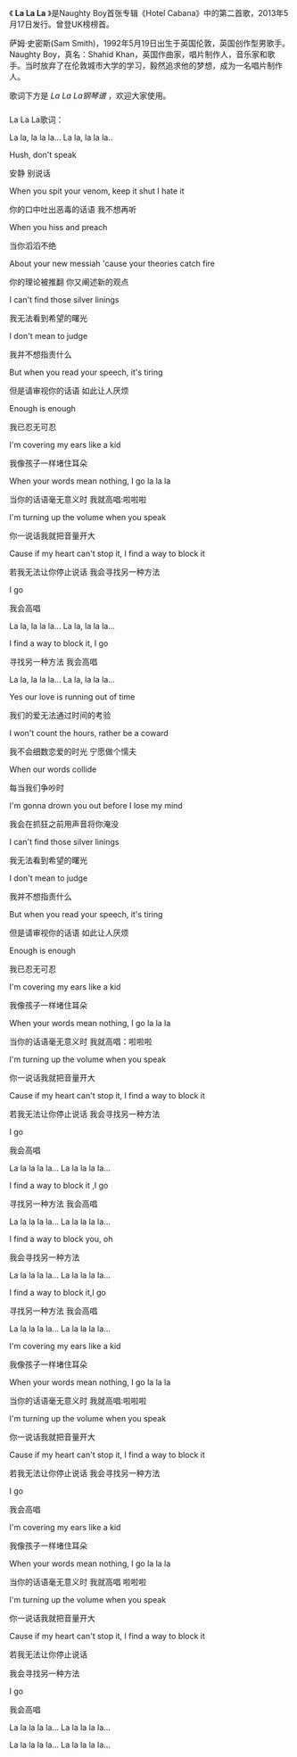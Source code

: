 

《 **La La La** 》是Naughty Boy首张专辑《Hotel Cabana》中的第二首歌，2013年5月17日发行。曾登UK榜榜首。

  

萨姆·史密斯(Sam Smith)，1992年5月19日出生于英国伦敦，英国创作型男歌手。Naughty Boy，真名：Shahid
Khan，英国作曲家，唱片制作人，音乐家和歌手。当时放弃了在伦敦城市大学的学习，毅然追求他的梦想，成为一名唱片制作人。

  

歌词下方是 _La La La钢琴谱_ ，欢迎大家使用。

###  
La La La歌词：

  
La la, la la la... La la, la la la..

Hush, don't speak

安静 别说话

When you spit your venom, keep it shut I hate it

你的口中吐出恶毒的话语 我不想再听

When you hiss and preach

当你滔滔不绝

About your new messiah 'cause your theories catch fire

你的理论被推翻 你又阐述新的观点

I can't find those silver linings

我无法看到希望的曙光

I don't mean to judge

我并不想指责什么

But when you read your speech, it's tiring

但是请审视你的话语 如此让人厌烦

Enough is enough

我已忍无可忍

I'm covering my ears like a kid

我像孩子一样堵住耳朵

When your words mean nothing, I go la la la

当你的话语毫无意义时 我就高唱:啦啦啦

I'm turning up the volume when you speak

你一说话我就把音量开大

Cause if my heart can't stop it, I find a way to block it

若我无法让你停止说话 我会寻找另一种方法

I go

我会高唱

La la, la la la... La la, la la la...

I find a way to block it, I go

寻找另一种方法 我会高唱

La la, la la la... La la, la la la...

Yes our love is running out of time

我们的爱无法通过时间的考验

I won't count the hours, rather be a coward

我不会细数恋爱的时光 宁愿做个懦夫

When our words collide

每当我们争吵时

I'm gonna drown you out before I lose my mind

我会在抓狂之前用声音将你淹没

I can't find those silver linings

我无法看到希望的曙光

I don't mean to judge

我并不想指责什么

But when you read your speech, it's tiring

但是请审视你的话语 如此让人厌烦

Enough is enough

我已忍无可忍

I'm covering my ears like a kid

我像孩子一样堵住耳朵

When your words mean nothing, I go la la la

当你的话语毫无意义时 我就高唱：啦啦啦

I'm turning up the volume when you speak

你一说话我就把音量开大

Cause if my heart can't stop it, I find a way to block it

若我无法让你停止说话 我会寻找另一种方法

I go

我会高唱

La la la la la... La la la la la...

I find a way to block it ,I go

寻找另一种方法 我会高唱

La la la la la... La la la la la...

I find a way to block you, oh

我会寻找另一种方法

La la la la la... La la la la la...

I find a way to block it,I go

寻找另一种方法 我会高唱

La la la la la... La la la la la...

I'm covering my ears like a kid

我像孩子一样堵住耳朵

When your words mean nothing, I go la la la

当你的话语毫无意义时 我就高唱:啦啦啦

I'm turning up the volume when you speak

你一说话我就把音量开大

Cause if my heart can't stop it, I find a way to block it

若我无法让你停止说话 我会寻找另一种方法

I go

我会高唱

I'm covering my ears like a kid

我像孩子一样堵住耳朵

When your words mean nothing, I go la la la

当你的话语毫无意义时 我就高唱 啦啦啦

I'm turning up the volume when you speak

你一说话我就把音量开大

Cause if my heart can't stop it, I find a way to block it

若我无法让你停止说话

我会寻找另一种方法

I go

我会高唱

La la la la la... La la la la la...

La la la la la... La la la la la...


